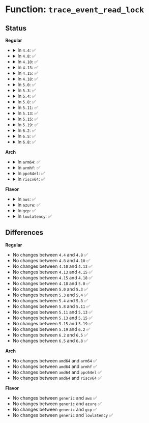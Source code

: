 # Function: <code>trace_event_read_lock</code>

## Status
<b>Regular</b>
<ul>
<li>
<details>
<summary>In <code>4.4</code>: ✅</summary>

```c
void trace_event_read_lock();
```

**Collision:** Unique Global

**Inline:** No

**Transformation:** False

**Instances:**

```
In kernel/trace/trace_output.c (ffffffff811552f0)
Location: kernel/trace/trace_output.c:646
Inline: False
Direct callers:
  - kernel/trace/trace.c:s_start
  - kernel/trace/trace.c:s_start
  - kernel/trace/trace.c:s_start
  - kernel/trace/trace.c:tracing_splice_read_pipe
  - kernel/trace/trace.c:tracing_read_pipe
```
**Symbols:**

```
ffffffff811552f0-ffffffff81155302: trace_event_read_lock (STB_GLOBAL)
```
</details>
</li>
<li>
<details>
<summary>In <code>4.8</code>: ✅</summary>

```c
void trace_event_read_lock();
```

**Collision:** Unique Global

**Inline:** No

**Transformation:** False

**Instances:**

```
In kernel/trace/trace_output.c (ffffffff8115e640)
Location: kernel/trace/trace_output.c:650
Inline: False
Direct callers:
  - kernel/trace/trace.c:tracing_splice_read_pipe
  - kernel/trace/trace.c:tracing_read_pipe
  - kernel/trace/trace.c:s_start
  - kernel/trace/trace.c:s_start
  - kernel/trace/trace.c:s_start
  - kernel/trace/trace.c:s_start
  - kernel/trace/trace.c:s_start
```
**Symbols:**

```
ffffffff8115e640-ffffffff8115e652: trace_event_read_lock (STB_GLOBAL)
```
</details>
</li>
<li>
<details>
<summary>In <code>4.10</code>: ✅</summary>

```c
void trace_event_read_lock();
```

**Collision:** Unique Global

**Inline:** No

**Transformation:** False

**Instances:**

```
In kernel/trace/trace_output.c (ffffffff811690b0)
Location: kernel/trace/trace_output.c:650
Inline: False
Direct callers:
  - kernel/trace/trace.c:tracing_splice_read_pipe
  - kernel/trace/trace.c:tracing_read_pipe
  - kernel/trace/trace.c:s_start
  - kernel/trace/trace.c:s_start
  - kernel/trace/trace.c:s_start
  - kernel/trace/trace.c:s_start
  - kernel/trace/trace.c:s_start
```
**Symbols:**

```
ffffffff811690b0-ffffffff811690c2: trace_event_read_lock (STB_GLOBAL)
```
</details>
</li>
<li>
<details>
<summary>In <code>4.13</code>: ✅</summary>

```c
void trace_event_read_lock();
```

**Collision:** Unique Global

**Inline:** No

**Transformation:** False

**Instances:**

```
In kernel/trace/trace_output.c (ffffffff8116c0b0)
Location: kernel/trace/trace_output.c:720
Inline: False
Direct callers:
  - kernel/trace/trace.c:tracing_splice_read_pipe
  - kernel/trace/trace.c:tracing_read_pipe
  - kernel/trace/trace.c:s_start
  - kernel/trace/trace.c:s_start
  - kernel/trace/trace.c:s_start
```
**Symbols:**

```
ffffffff8116c0b0-ffffffff8116c0c2: trace_event_read_lock (STB_GLOBAL)
```
</details>
</li>
<li>
<details>
<summary>In <code>4.15</code>: ✅</summary>

```c
void trace_event_read_lock();
```

**Collision:** Unique Global

**Inline:** No

**Transformation:** False

**Instances:**

```
In kernel/trace/trace_output.c (ffffffff81179140)
Location: kernel/trace/trace_output.c:711
Inline: False
Direct callers:
  - kernel/trace/trace.c:tracing_splice_read_pipe
  - kernel/trace/trace.c:tracing_read_pipe
  - kernel/trace/trace.c:s_start
  - kernel/trace/trace.c:s_start
  - kernel/trace/trace.c:s_start
```
**Symbols:**

```
ffffffff81179140-ffffffff81179152: trace_event_read_lock (STB_GLOBAL)
```
</details>
</li>
<li>
<details>
<summary>In <code>4.18</code>: ✅</summary>

```c
void trace_event_read_lock();
```

**Collision:** Unique Global

**Inline:** No

**Transformation:** False

**Instances:**

```
In kernel/trace/trace_output.c (ffffffff81188320)
Location: kernel/trace/trace_output.c:712
Inline: False
Direct callers:
  - kernel/trace/trace.c:tracing_splice_read_pipe
  - kernel/trace/trace.c:tracing_read_pipe
  - kernel/trace/trace.c:s_start
  - kernel/trace/trace.c:s_start
  - kernel/trace/trace.c:s_start
```
**Symbols:**

```
ffffffff81188320-ffffffff81188332: trace_event_read_lock (STB_GLOBAL)
```
</details>
</li>
<li>
<details>
<summary>In <code>5.0</code>: ✅</summary>

```c
void trace_event_read_lock();
```

**Collision:** Unique Global

**Inline:** No

**Transformation:** False

**Instances:**

```
In kernel/trace/trace_output.c (ffffffff81195bd0)
Location: kernel/trace/trace_output.c:691
Inline: False
Direct callers:
  - kernel/trace/trace.c:tracing_splice_read_pipe
  - kernel/trace/trace.c:tracing_read_pipe
  - kernel/trace/trace.c:s_start
  - kernel/trace/trace.c:s_start
  - kernel/trace/trace.c:s_start
```
**Symbols:**

```
ffffffff81195bd0-ffffffff81195be2: trace_event_read_lock (STB_GLOBAL)
```
</details>
</li>
<li>
<details>
<summary>In <code>5.3</code>: ✅</summary>

```c
void trace_event_read_lock();
```

**Collision:** Unique Global

**Inline:** No

**Transformation:** False

**Instances:**

```
In kernel/trace/trace_output.c (ffffffff811a38a0)
Location: kernel/trace/trace_output.c:691
Inline: False
Direct callers:
  - kernel/trace/trace.c:tracing_splice_read_pipe
  - kernel/trace/trace.c:tracing_read_pipe
  - kernel/trace/trace.c:s_start
  - kernel/trace/trace.c:s_start
  - kernel/trace/trace.c:s_start
```
**Symbols:**

```
ffffffff811a38a0-ffffffff811a38b2: trace_event_read_lock (STB_GLOBAL)
```
</details>
</li>
<li>
<details>
<summary>In <code>5.4</code>: ✅</summary>

```c
void trace_event_read_lock();
```

**Collision:** Unique Global

**Inline:** No

**Transformation:** False

**Instances:**

```
In kernel/trace/trace_output.c (ffffffff811af270)
Location: kernel/trace/trace_output.c:691
Inline: False
Direct callers:
  - kernel/trace/trace.c:tracing_splice_read_pipe
  - kernel/trace/trace.c:tracing_read_pipe
  - kernel/trace/trace.c:s_start
  - kernel/trace/trace.c:s_start
  - kernel/trace/trace.c:s_start
```
**Symbols:**

```
ffffffff811af270-ffffffff811af282: trace_event_read_lock (STB_GLOBAL)
```
</details>
</li>
<li>
<details>
<summary>In <code>5.8</code>: ✅</summary>

```c
void trace_event_read_lock();
```

**Collision:** Unique Global

**Inline:** No

**Transformation:** False

**Instances:**

```
In kernel/trace/trace_output.c (ffffffff811c7350)
Location: kernel/trace/trace_output.c:703
Inline: False
Direct callers:
  - kernel/trace/trace.c:tracing_splice_read_pipe
  - kernel/trace/trace.c:tracing_read_pipe
  - kernel/trace/trace.c:s_start
  - kernel/trace/trace.c:s_start
  - kernel/trace/trace.c:s_start
```
**Symbols:**

```
ffffffff811c7350-ffffffff811c7362: trace_event_read_lock (STB_GLOBAL)
```
</details>
</li>
<li>
<details>
<summary>In <code>5.11</code>: ✅</summary>

```c
void trace_event_read_lock();
```

**Collision:** Unique Global

**Inline:** No

**Transformation:** False

**Instances:**

```
In kernel/trace/trace_output.c (ffffffff811c4a60)
Location: kernel/trace/trace_output.c:703
Inline: False
Direct callers:
  - kernel/trace/trace.c:tracing_splice_read_pipe
  - kernel/trace/trace.c:tracing_read_pipe
  - kernel/trace/trace.c:s_start
  - kernel/trace/trace.c:s_start
  - kernel/trace/trace.c:s_start
```
**Symbols:**

```
ffffffff811c4a60-ffffffff811c4a72: trace_event_read_lock (STB_GLOBAL)
```
</details>
</li>
<li>
<details>
<summary>In <code>5.13</code>: ✅</summary>

```c
void trace_event_read_lock();
```

**Collision:** Unique Global

**Inline:** No

**Transformation:** False

**Instances:**

```
In kernel/trace/trace_output.c (ffffffff811c5c60)
Location: kernel/trace/trace_output.c:721
Inline: False
Direct callers:
  - kernel/trace/trace.c:tracing_splice_read_pipe
  - kernel/trace/trace.c:tracing_read_pipe
  - kernel/trace/trace.c:s_start
  - kernel/trace/trace.c:s_start
  - kernel/trace/trace.c:s_start
```
**Symbols:**

```
ffffffff811c5c60-ffffffff811c5c72: trace_event_read_lock (STB_GLOBAL)
```
</details>
</li>
<li>
<details>
<summary>In <code>5.15</code>: ✅</summary>

```c
void trace_event_read_lock();
```

**Collision:** Unique Global

**Inline:** No

**Transformation:** False

**Instances:**

```
In kernel/trace/trace_output.c (ffffffff811f1250)
Location: kernel/trace/trace_output.c:726
Inline: False
Direct callers:
  - kernel/trace/trace.c:tracing_splice_read_pipe
  - kernel/trace/trace.c:tracing_read_pipe
  - kernel/trace/trace.c:s_start
  - kernel/trace/trace.c:s_start
  - kernel/trace/trace.c:s_start
```
**Symbols:**

```
ffffffff811f1250-ffffffff811f1262: trace_event_read_lock (STB_GLOBAL)
```
</details>
</li>
<li>
<details>
<summary>In <code>5.19</code>: ✅</summary>

```c
void trace_event_read_lock();
```

**Collision:** Unique Global

**Inline:** No

**Transformation:** False

**Instances:**

```
In kernel/trace/trace_output.c (ffffffff81229aa0)
Location: kernel/trace/trace_output.c:726
Inline: False
Direct callers:
  - kernel/trace/trace.c:tracing_splice_read_pipe
  - kernel/trace/trace.c:tracing_read_pipe
  - kernel/trace/trace.c:s_start
  - kernel/trace/trace.c:s_start
  - kernel/trace/trace.c:s_start
```
**Symbols:**

```
ffffffff81229aa0-ffffffff81229ab8: trace_event_read_lock (STB_GLOBAL)
```
</details>
</li>
<li>
<details>
<summary>In <code>6.2</code>: ✅</summary>

```c
void trace_event_read_lock();
```

**Collision:** Unique Global

**Inline:** No

**Transformation:** False

**Instances:**

```
In kernel/trace/trace_output.c (ffffffff812751d0)
Location: kernel/trace/trace_output.c:711
Inline: False
Direct callers:
  - kernel/trace/trace.c:tracing_splice_read_pipe
  - kernel/trace/trace.c:tracing_read_pipe
  - kernel/trace/trace.c:s_start
  - kernel/trace/trace.c:s_start
  - kernel/trace/trace.c:s_start
```
**Symbols:**

```
ffffffff812751d0-ffffffff812751e8: trace_event_read_lock (STB_GLOBAL)
```
</details>
</li>
<li>
<details>
<summary>In <code>6.5</code>: ✅</summary>

```c
void trace_event_read_lock();
```

**Collision:** Unique Global

**Inline:** No

**Transformation:** False

**Instances:**

```
In kernel/trace/trace_output.c (ffffffff8128c9a0)
Location: kernel/trace/trace_output.c:714
Inline: False
Direct callers:
  - kernel/trace/trace.c:tracing_splice_read_pipe
  - kernel/trace/trace.c:tracing_read_pipe
  - kernel/trace/trace.c:s_start
  - kernel/trace/trace.c:s_start
  - kernel/trace/trace.c:s_start
```
**Symbols:**

```
ffffffff8128c9a0-ffffffff8128c9b8: trace_event_read_lock (STB_GLOBAL)
```
</details>
</li>
<li>
<details>
<summary>In <code>6.8</code>: ✅</summary>

```c
void trace_event_read_lock();
```

**Collision:** Unique Global

**Inline:** No

**Transformation:** False

**Instances:**

```
In kernel/trace/trace_output.c (ffffffff812a7d70)
Location: kernel/trace/trace_output.c:714
Inline: False
Direct callers:
  - kernel/trace/trace.c:tracing_splice_read_pipe
  - kernel/trace/trace.c:tracing_read_pipe
  - kernel/trace/trace.c:s_start
  - kernel/trace/trace.c:s_start
  - kernel/trace/trace.c:s_start
```
**Symbols:**

```
ffffffff812a7d70-ffffffff812a7d88: trace_event_read_lock (STB_GLOBAL)
```
</details>
</li>
</ul>
<b>Arch</b>
<ul>
<li>
<details>
<summary>In <code>arm64</code>: ✅</summary>

```c
void trace_event_read_lock();
```

**Collision:** Unique Global

**Inline:** No

**Transformation:** False

**Instances:**

```
In kernel/trace/trace_output.c (ffff80001022c8b0)
Location: kernel/trace/trace_output.c:691
Inline: False
Direct callers:
  - kernel/trace/trace.c:tracing_splice_read_pipe
  - kernel/trace/trace.c:tracing_read_pipe
  - kernel/trace/trace.c:s_start
  - kernel/trace/trace.c:s_start
  - kernel/trace/trace.c:s_start
```
**Symbols:**

```
ffff80001022c8b0-ffff80001022c8d0: trace_event_read_lock (STB_GLOBAL)
```
</details>
</li>
<li>
<details>
<summary>In <code>armhf</code>: ✅</summary>

```c
void trace_event_read_lock();
```

**Collision:** Unique Global

**Inline:** No

**Transformation:** False

**Instances:**

```
In kernel/trace/trace_output.c (c046a09c)
Location: kernel/trace/trace_output.c:691
Inline: False
Direct callers:
  - kernel/trace/trace.c:tracing_splice_read_pipe
  - kernel/trace/trace.c:tracing_read_pipe
  - kernel/trace/trace.c:s_start
  - kernel/trace/trace.c:s_start
  - kernel/trace/trace.c:s_start
```
**Symbols:**

```
c046a09c-c046a0b8: trace_event_read_lock (STB_GLOBAL)
```
</details>
</li>
<li>
<details>
<summary>In <code>ppc64el</code>: ✅</summary>

```c
void trace_event_read_lock();
```

**Collision:** Unique Global

**Inline:** No

**Transformation:** False

**Instances:**

```
In kernel/trace/trace_output.c (c0000000002b4f70)
Location: kernel/trace/trace_output.c:691
Inline: False
Direct callers:
  - kernel/trace/trace.c:tracing_splice_read_pipe
  - kernel/trace/trace.c:tracing_read_pipe
  - kernel/trace/trace.c:s_start
  - kernel/trace/trace.c:s_start
  - kernel/trace/trace.c:s_start
```
**Symbols:**

```
c0000000002b4f70-c0000000002b4fa4: trace_event_read_lock (STB_GLOBAL)
```
</details>
</li>
<li>
<details>
<summary>In <code>riscv64</code>: ✅</summary>

```c
void trace_event_read_lock();
```

**Collision:** Unique Global

**Inline:** No

**Transformation:** False

**Instances:**

```
In kernel/trace/trace_output.c (ffffffe000186616)
Location: kernel/trace/trace_output.c:691
Inline: False
Direct callers:
  - kernel/trace/trace.c:tracing_splice_read_pipe
  - kernel/trace/trace.c:tracing_read_pipe
  - kernel/trace/trace.c:s_start
  - kernel/trace/trace.c:s_start
  - kernel/trace/trace.c:s_start
```
**Symbols:**

```
ffffffe000186616-ffffffe000186636: trace_event_read_lock (STB_GLOBAL)
```
</details>
</li>
</ul>
<b>Flavor</b>
<ul>
<li>
<details>
<summary>In <code>aws</code>: ✅</summary>

```c
void trace_event_read_lock();
```

**Collision:** Unique Global

**Inline:** No

**Transformation:** False

**Instances:**

```
In kernel/trace/trace_output.c (ffffffff811a7890)
Location: kernel/trace/trace_output.c:691
Inline: False
Direct callers:
  - kernel/trace/trace.c:tracing_splice_read_pipe
  - kernel/trace/trace.c:tracing_read_pipe
  - kernel/trace/trace.c:s_start
  - kernel/trace/trace.c:s_start
  - kernel/trace/trace.c:s_start
```
**Symbols:**

```
ffffffff811a7890-ffffffff811a78a2: trace_event_read_lock (STB_GLOBAL)
```
</details>
</li>
<li>
<details>
<summary>In <code>azure</code>: ✅</summary>

```c
void trace_event_read_lock();
```

**Collision:** Unique Global

**Inline:** No

**Transformation:** False

**Instances:**

```
In kernel/trace/trace_output.c (ffffffff8119a810)
Location: kernel/trace/trace_output.c:691
Inline: False
Direct callers:
  - kernel/trace/trace.c:tracing_splice_read_pipe
  - kernel/trace/trace.c:tracing_read_pipe
  - kernel/trace/trace.c:s_start
  - kernel/trace/trace.c:s_start
  - kernel/trace/trace.c:s_start
```
**Symbols:**

```
ffffffff8119a810-ffffffff8119a822: trace_event_read_lock (STB_GLOBAL)
```
</details>
</li>
<li>
<details>
<summary>In <code>gcp</code>: ✅</summary>

```c
void trace_event_read_lock();
```

**Collision:** Unique Global

**Inline:** No

**Transformation:** False

**Instances:**

```
In kernel/trace/trace_output.c (ffffffff811a5660)
Location: kernel/trace/trace_output.c:691
Inline: False
Direct callers:
  - kernel/trace/trace.c:tracing_splice_read_pipe
  - kernel/trace/trace.c:tracing_read_pipe
  - kernel/trace/trace.c:s_start
  - kernel/trace/trace.c:s_start
  - kernel/trace/trace.c:s_start
```
**Symbols:**

```
ffffffff811a5660-ffffffff811a5672: trace_event_read_lock (STB_GLOBAL)
```
</details>
</li>
<li>
<details>
<summary>In <code>lowlatency</code>: ✅</summary>

```c
void trace_event_read_lock();
```

**Collision:** Unique Global

**Inline:** No

**Transformation:** False

**Instances:**

```
In kernel/trace/trace_output.c (ffffffff811b3400)
Location: kernel/trace/trace_output.c:691
Inline: False
Direct callers:
  - kernel/trace/trace.c:tracing_splice_read_pipe
  - kernel/trace/trace.c:tracing_read_pipe
  - kernel/trace/trace.c:s_start
  - kernel/trace/trace.c:s_start
  - kernel/trace/trace.c:s_start
```
**Symbols:**

```
ffffffff811b3400-ffffffff811b3412: trace_event_read_lock (STB_GLOBAL)
```
</details>
</li>
</ul>

## Differences
<b>Regular</b>
<ul>
<li>
No changes between <code>4.4</code> and <code>4.8</code> ✅
</li>
<li>
No changes between <code>4.8</code> and <code>4.10</code> ✅
</li>
<li>
No changes between <code>4.10</code> and <code>4.13</code> ✅
</li>
<li>
No changes between <code>4.13</code> and <code>4.15</code> ✅
</li>
<li>
No changes between <code>4.15</code> and <code>4.18</code> ✅
</li>
<li>
No changes between <code>4.18</code> and <code>5.0</code> ✅
</li>
<li>
No changes between <code>5.0</code> and <code>5.3</code> ✅
</li>
<li>
No changes between <code>5.3</code> and <code>5.4</code> ✅
</li>
<li>
No changes between <code>5.4</code> and <code>5.8</code> ✅
</li>
<li>
No changes between <code>5.8</code> and <code>5.11</code> ✅
</li>
<li>
No changes between <code>5.11</code> and <code>5.13</code> ✅
</li>
<li>
No changes between <code>5.13</code> and <code>5.15</code> ✅
</li>
<li>
No changes between <code>5.15</code> and <code>5.19</code> ✅
</li>
<li>
No changes between <code>5.19</code> and <code>6.2</code> ✅
</li>
<li>
No changes between <code>6.2</code> and <code>6.5</code> ✅
</li>
<li>
No changes between <code>6.5</code> and <code>6.8</code> ✅
</li>
</ul>
<b>Arch</b>
<ul>
<li>
No changes between <code>amd64</code> and <code>arm64</code> ✅
</li>
<li>
No changes between <code>amd64</code> and <code>armhf</code> ✅
</li>
<li>
No changes between <code>amd64</code> and <code>ppc64el</code> ✅
</li>
<li>
No changes between <code>amd64</code> and <code>riscv64</code> ✅
</li>
</ul>
<b>Flavor</b>
<ul>
<li>
No changes between <code>generic</code> and <code>aws</code> ✅
</li>
<li>
No changes between <code>generic</code> and <code>azure</code> ✅
</li>
<li>
No changes between <code>generic</code> and <code>gcp</code> ✅
</li>
<li>
No changes between <code>generic</code> and <code>lowlatency</code> ✅
</li>
</ul>
